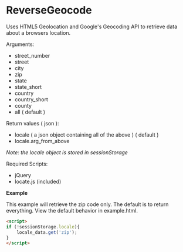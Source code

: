 ReverseGeocode
==============

Uses HTML5 Geolocation and Google's Geocoding API to retrieve data about a browsers location.

Arguments:

* street_number
* street
* city
* zip
* state
* state_short
* country
* country_short
* county
* all ( default )

Return values ( json ):

* locale ( a json object containing all of the above ) ( default )
* locale.arg_from_above

*Note: the locale object is stored in sessionStorage*

Required Scripts:

* jQuery
* locate.js (included)

**Example**

This example will retrieve the zip code only. The default is to return everything. View the default behavior in example.html.

```html
<script>
if (!sessionStorage.locale){
	locale_data.get('zip');
}
</script>
```
